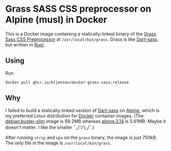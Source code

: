 # Grass SASS CSS preprocessor on Alpine (musl) in Docker

This is a Docker image containing a statically-linked binary of the [Grass Sass
CSS Preprocessor](https://github.com/connorskees/grass) at
`/usr/local/bin/grass`. Grass is like
[Dart-sass](https://github.com/sass/dart-sass), but written in
[Rust](https://www.rust-lang.org/).

## Using

Run

```
docker pull ghcr.io/kljensen/docker-grass-sass:release
```

## Why

I failed to build a statically-linked version of
[Dart-sass](https://github.com/sass/dart-sass) on
[Alpine](https://www.alpinelinux.org/), which is my preferred Linux
distribution for [Docker](https://www.docker.com/) container images. (The
[debian:buster-slim](https://hub.docker.com/_/debian) image is 69.2MB whereas
[alpine:3.14](https://hub.docker.com/_/alpine) is 5.61MB. Maybe it doesn't
matter. I like the smaller ¯\_(ツ)_/¯.)

After running `strip` and `upx` on the `grass` binary, the image is just 750kB.
The only file in the image is `/usr/local/bin/grass`.

